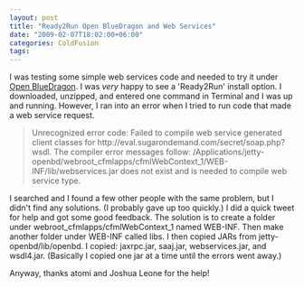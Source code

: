 ```yaml
---
layout: post
title: "Ready2Run Open BlueDragon and Web Services"
date: "2009-02-07T18:02:00+06:00"
categories: ColdFusion 
tags: 
---
```


I was testing some simple web services code and needed to try it under <a href="http://www.openbluedragon.org">Open BlueDragon</a>. I was <i>very</i> happy to see a 'Ready2Run' install option. I downloaded, unzipped, and entered one command in Terminal and I was up and running. However, I ran into an error when I tried to run code that made a web service request.

<blockquote>
<p>
Unrecognized error code: Failed to compile web service generated client classes for http://eval.sugarondemand.com/secret/soap.php?wsdl. The compiler error messages follow: /Applications/jetty-openbd/webroot_cfmlapps/cfmlWebContext_1/WEB-INF/lib/webservices.jar does not exist and is needed to compile web service type.
</p>
</blockquote>

I searched and I found a few other people with the same problem, but I didn't find any solutions. (I probably gave up too quickly.) I did a quick tweet for help and got some good feedback. The solution is to create a folder under webroot_cfmlapps/cfmlWebContext_1 named WEB-INF. Then make another folder under WEB-INF called libs. I then copied JARs from jetty-openbd/lib/openbd. I copied: jaxrpc.jar, saaj.jar, webservices.jar, and wsdl4.jar. (Basically I copied one jar at a time until the errors went away.)

Anyway, thanks atomi and Joshua Leone for the help!